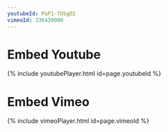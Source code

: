 ```yaml
---
youtubeId: PuP1-7USgDI
vimeoId: 336430000
---
```


# Embed Youtube

<!---
Include this next line in your .md for Youtube videos, make sure to put your video ID up there!

Example:     youtubeId: PuP1-7USgDI
-->

{% include youtubePlayer.html id=page.youtubeId %}

# Embed Vimeo

<!---
Include this next line in your .md file for Vimeo videos, make sure to put your video ID up there!

Example:     vimeoID: 336430000
-->

{% include vimeoPlayer.html id=page.vimeoId %}
